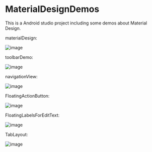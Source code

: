 # MaterialDesignDemos
This is a Android studio project including some demos about Material Design.

materialDesign:

![image](https://github.com/EasyLiu-Ly/MaterialDesignDemos/blob/master/material_design.png)

toolbarDemo:

![image](https://github.com/EasyLiu-Ly/MaterialDesignDemos/blob/master/ToolBar.png)

navigationView:

![image](https://github.com/EasyLiu-Ly/MaterialDesignDemos/blob/master/navigationView.png)

FloatingActionButton:

![image](https://github.com/EasyLiu-Ly/MaterialDesignDemos/blob/master/FloatingActionButton.png)

FloatingLabelsForEditText:

![image](https://github.com/EasyLiu-Ly/MaterialDesignDemos/blob/master/FloatingLabelsForEditText.png)

TabLayout:

![image](https://github.com/EasyLiu-Ly/MaterialDesignDemos/blob/master/TabLayoutDemo.png)


